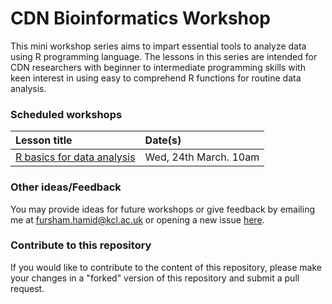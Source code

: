 # CDN Bioinformatics Workshop

This mini workshop series aims to impart essential tools to analyze data
using R programming language. The lessons in this series are intended for CDN
researchers with beginner to intermediate programming skills with keen interest
in using easy to comprehend R functions for routine data analysis. 

### Scheduled workshops

|Lesson title|Date(s)|
|:-------|:------------|
|[R basics for data analysis](https://fursham-h.github.io/R-datascience/articles/Lesson_1/Lesson_1.html)|Wed, 24th March. 10am|


### Other ideas/Feedback
You may provide ideas for future workshops or give feedback by emailing me at
fursham.hamid@kcl.ac.uk or opening a new issue [here](https://github.com/fursham-h/R-datascience/issues).

### Contribute to this repository
If you would like to contribute to the content of this repository, please make 
your changes in a "forked" version of this repository and submit a pull request.
